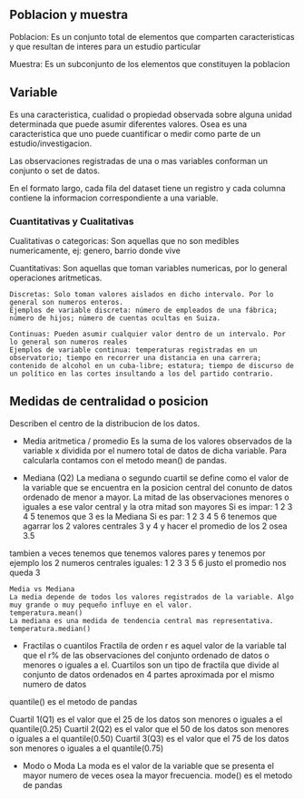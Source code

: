 ## Poblacion y muestra
Poblacion: Es un conjunto total de elementos que comparten caracteristicas y que resultan de interes para un estudio particular

Muestra: Es un subconjunto de los elementos que constituyen la poblacion

## Variable

Es una caracteristica, cualidad o propiedad observada sobre alguna unidad determinada que puede asumir diferentes valores.
Osea es una caracteristica que uno puede cuantificar o medir como parte de un estudio/investigacion.

Las observaciones registradas de una o mas variables conforman un conjunto o set de datos.

En el formato largo, cada fila del dataset tiene un registro y cada columna contiene la informacion correspondiente a una variable.

### Cuantitativas y Cualitativas
Cualitativas o categoricas:
Son aquellas que no son medibles numericamente, ej: genero, barrio donde vive

Cuantitativas: Son aquellas que toman variables numericas, por lo general operaciones aritmeticas.
```
Discretas: Solo toman valores aislados en dicho intervalo. Por lo general son numeros enteros.
Ejemplos de variable discreta: número de empleados de una fábrica; número de hijos; número de cuentas ocultas en Suiza.
```
```
Continuas: Pueden asumir cualquier valor dentro de un intervalo. Por lo general son numeros reales
Ejemplos de variable continua: temperaturas registradas en un observatorio; tiempo en recorrer una distancia en una carrera; contenido de alcohol en un cuba-libre; estatura; tiempo de discurso de un político en las cortes insultando a los del partido contrario.
```

## Medidas de centralidad o posicion
Describen el centro de la distribucion de los datos.

- Media aritmetica / promedio
Es la suma de los valores observados de la variable x dividida por el numero total de datos de dicha variable.
Para calcularla contamos con el metodo mean() de pandas.

- Mediana (Q2)
La mediana o segundo cuartil se define como el valor de la variable que se encuentra en la posicion central del conunto de datos ordenado de menor a mayor. La mitad de las observaciones menores o iguales a ese valor central y la otra mitad son mayores
Si es impar:
1 2 3 4 5
tenemos que 3 es la Mediana
Si es par:
1 2 3 4 5 6
tenemos que agarrar los 2 valores centrales
3 y 4 y hacer el promedio de los 2 osea 3.5

tambien a veces tenemos que tenemos valores pares y tenemos por ejemplo los 2 numeros centrales iguales:
1 2 3 3 5 6
justo el promedio nos queda 3

```
Media vs Mediana
La media depende de todos los valores registrados de la variable. Algo muy grande o muy pequeño influye en el valor.
temperatura.mean()
La mediana es una medida de tendencia central mas representativa.
temperatura.median()
```

- Fractilas o cuantilos
Fractila de orden r es aquel valor de la variable tal que el r% de las observaciones del conjunto ordenado de datos o menores o iguales a el.
Cuartilos son un tipo de fractila que divide al conjunto de datos ordenados en 4 partes aproximada por el mismo numero de datos

quantile() es el metodo de pandas

Cuartil 1(Q1) es el valor que el 25 de los datos son menores o iguales a el
quantile(0.25)
Cuartil 2(Q2) es el valor que el 50 de los datos son menores o iguales a el
quantile(0.50)
Cuartil 3(Q3) es el valor que el 75 de los datos son menores o iguales a el
quantile(0.75)

- Modo o Moda
La moda es el valor de la variable que se presenta el mayor numero de veces osea la mayor frecuencia.
mode() es el metodo de pandas